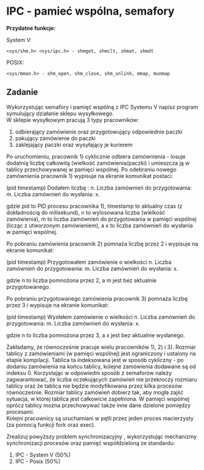 # IPC - pamieć wspólna, semafory

**Przydatne funkcje:**

System V:

`<sys/shm.h> <sys/ipc.h> - shmget, shmclt, shmat, shmdt`

POSIX:

`<sys/mman.h> - shm_open, shm_close, shm_unlink, mmap, munmap`

## Zadanie

Wykorzystując semafory i pamięć wspólną z IPC Systemu V napisz program symulujący działanie sklepu wysyłkowego.  
W sklepie wysyłkowym pracują 3 typy pracowników:  
1) odbierający zamówienie oraz przygotowujący odpowiednie paczki  
2) pakujący zamówienie do paczki  
3) zaklejający paczki oraz wysyłający je kurierem

Po uruchomieniu, pracownik 1) cyklicznie odbiera zamównienia - losuje dodatnią liczbę całkowitą (wielkość zamówienia/paczki) i umieszcza ją w tablicy przechowywanej w pamięci wspólnej. Po odebraniu nowego zamównienia pracownik 1) wypisuje na ekranie komunikat postaci:

(pid timestamp) Dodałem liczbę : n. Liczba zamównień do przygotowania: m. Liczba zamównień do wysłania: x.

gdzie pid to PID procesu pracownika 1), timestamp to aktualny czas (z dokładnością do milisekund), n to wylosowana liczba (wielkość zamówienia), m to liczba zamównień do przygotowania w pamięci wspólnej (licząc z utworzonym zamówieniem), a x to liczba zamównień do wysłania w pamięci wspólnej.

Po pobraniu zamówienia pracownik 2) pomnaża liczbę przez 2 i wypisuje na ekranie komunikat:

(pid timestamp) Przygotowałem zamówienie o wielkości n. Liczba zamównień do przygotowania: m. Liczba zamównień do wysłania: x.

gdzie n to liczba pomnożona przez 2, a m jest bez aktualnie przygotowanego.

Po pobraniu przygotowanego zamówienia pracownik 3) pomnaża liczbę przez 3 i wypisuje na ekranie komunikat:

(pid timestamp) Wysłałem zamówienie o wielkości n. Liczba zamównień do przygotowania: m. Liczba zamównień do wysłania: x.

gdzie n to liczba pomnożona przez 3, a x jest bez aktualnie wysłanego.

Zakładamy, że równocześnie pracuje wielu pracowników 1), 2) i 3). Rozmiar tablicy z zamówieniami (w pamięci wspólnej) jest ograniczony i ustalony na etapie kompilacji. Tablica ta indeksowana jest w sposób cykliczny - po dodaniu zamówienia na końcu tablicy, kolejne zamówienia dodawane są od indeksu 0. Korzystając w odpowiedni sposób z semaforów należy zagwarantować, że liczba oczekujących zamówień nie przekroczy rozmiaru tablicy oraz że tablica nie będzie modyfikowana przez kilka procesów równocześnie. Rozmiar tablicy zamówień dobierz tak, aby mogła zajść sytuacja, w której tablica jest całkowicie zapełniona. W pamięci wspólnej oprócz tablicy można przechowywać także inne dane dzielone pomiędzy procesami.  
Kolejni pracownicy są uruchamiani w pętli przez jeden proces macierzysty (za pomocą funkcji fork oraz exec).

Zrealizuj powyższy problem synchronizacyjny , wykorzystując mechanizmy synchronizacji procesów oraz pamięć współdzieloną ze standardu:

1.  IPC - System V (50%)
2.  IPC - Posix (50%)

